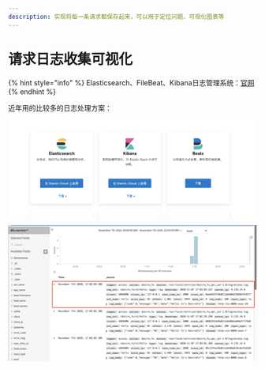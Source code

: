 ```yaml
---
description: 实现将每一条请求都保存起来，可以用于定位问题、可视化图表等
---
```


# 请求日志收集可视化

{% hint style="info" %}
Elasticsearch、FileBeat、Kibana日志管理系统：[官网](https://www.elastic.co/cn/downloads/?elektra=home&storm=hero)
{% endhint %}

近年用的比较多的日志处理方案：

![](../../.gitbook/assets/image%20%288%29.png)

![&#x65E5;&#x5FD7;&#x6536;&#x96C6;](../../.gitbook/assets/image%20%284%29.png)



